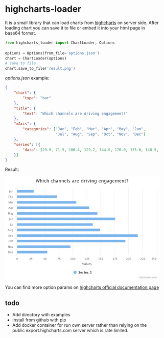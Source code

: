 highcharts-loader
=================

It is a small library that can load charts from [highcharts](http://highcharts.com/) on server side. 
After loading chart you can save it to file or embed it into your html page in base64 format. 

```python
from highcharts_loader import ChartLoader, Options

options = Options(from_file='options.json')
chart = ChartLoader(options)
# save to file
chart.save_to_file('result.png')
```

*options.json* example:
```json
{
    "chart": {
        "type": "bar"
    },
    "title": {
        "text": "Which channels are driving engagement?"
    },
    "xAxis": {
        "categories": ["Jan", "Feb", "Mar", "Apr", "May", "Jun",
                       "Jul", "Aug", "Sep", "Oct", "Nov", "Dec"]
    },
    "series": [{
        "data": [29.9, 71.5, 106.4, 129.2, 144.0, 176.0, 135.6, 148.5, 216.4, 194.1, 95.6, 54.4]
    }]
}
```

Result:

![result](https://raw.githubusercontent.com/lionasp/highcharts-loader/master/result.png)

You can find more option params on [highcharts official documentation page](https://api.highcharts.com/highcharts/)


## todo
* Add directory with examples
* Install from github with pip
* Add docker container for run own server rather than relying on the public export.highcharts.com server which is rate limited.